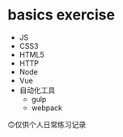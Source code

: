 # basics exercise

* JS
* CSS3
* HTML5
* HTTP
* Node
* Vue
* 自动化工具
    * gulp
    * webpack

🙃仅供个人日常练习记录
